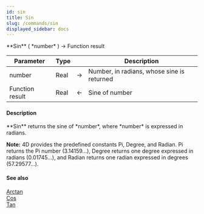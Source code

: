 ```yaml
---
id: sin
title: Sin
slug: /commands/sin
displayed_sidebar: docs
---
```


<!--REF #_command_.Sin.Syntax-->**Sin** ( *number* ) -> Function result<!-- END REF-->
<!--REF #_command_.Sin.Params-->
| Parameter | Type |  | Description |
| --- | --- | --- | --- |
| number | Real | &#8594;  | Number, in radians, whose sine is returned |
| Function result | Real | &#8592; | Sine of number |

<!-- END REF-->

#### Description 

<!--REF #_command_.Sin.Summary-->**Sin** returns the sine of *number*, where *number* is expressed in radians.<!-- END REF-->

**Note:** 4D provides the predefined constants Pi, Degree, and Radian. Pi returns the Pi number (3.14159...), Degree returns one degree expressed in radians (0.01745...), and Radian returns one radian expressed in degrees (57.29577...).

#### See also 

[Arctan](arctan.md)  
[Cos](cos.md)  
[Tan](tan.md)  